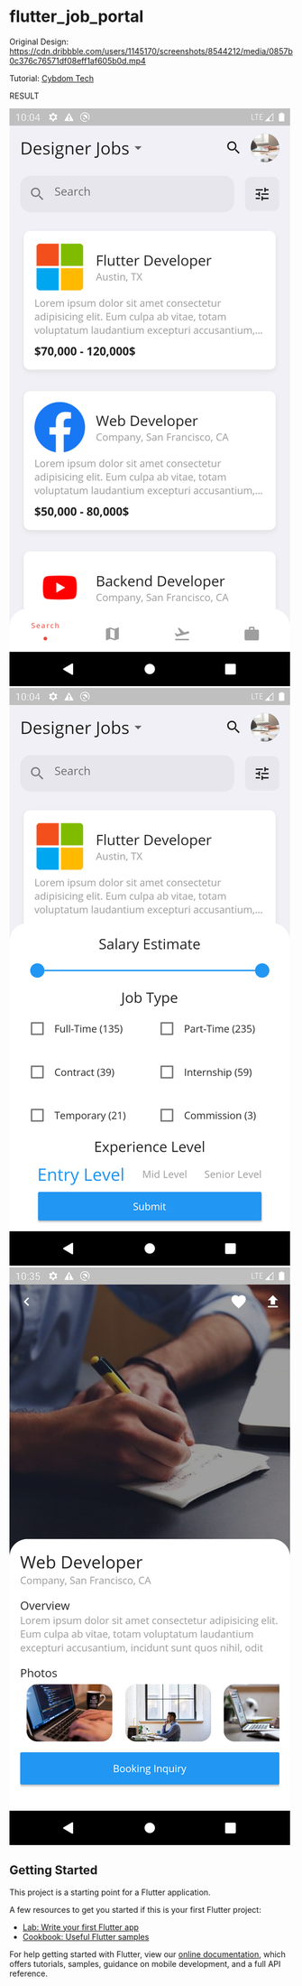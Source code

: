 # flutter_job_portal

Original Design: https://cdn.dribbble.com/users/1145170/screenshots/8544212/media/0857b0c376c76571df08eff1af605b0d.mp4

Tutorial: <a href="https://cybdom.tech/">Cybdom Tech</a>

RESULT

<img src="screenshot1.png">
<img src="screenshot2.png">
<img src="screenshot3.png">

## Getting Started

This project is a starting point for a Flutter application.

A few resources to get you started if this is your first Flutter project:

- [Lab: Write your first Flutter app](https://flutter.dev/docs/get-started/codelab)
- [Cookbook: Useful Flutter samples](https://flutter.dev/docs/cookbook)

For help getting started with Flutter, view our
[online documentation](https://flutter.dev/docs), which offers tutorials,
samples, guidance on mobile development, and a full API reference.
